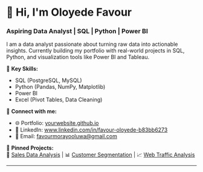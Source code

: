 # 👋 Hi, I'm Oloyede Favour 
### Aspiring Data Analyst | SQL | Python | Power BI  

I am a data analyst passionate about turning raw data into actionable insights. Currently building my portfolio with real-world projects in SQL, Python, and visualization tools like Power BI and Tableau.  

🔹 **Key Skills:**  
- SQL (PostgreSQL, MySQL)  
- Python (Pandas, NumPy, Matplotlib)  
- Power BI 
- Excel (Pivot Tables, Data Cleaning)  

🔗 **Connect with me:**  
- 🌐 Portfolio: [yourwebsite.github.io](#)  
- 🔗 LinkedIn: www.linkedin.com/in/favour-oloyede-b83bb6273 
- 📧 Email: favourmorayooluwa@gmail.com  

📌 **Pinned Projects:**  
🚀 [Sales Data Analysis](#) | 📊 [Customer Segmentation](#) | 📈 [Web Traffic Analysis](#)  

---

